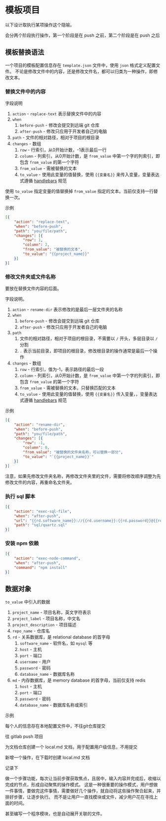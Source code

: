 # 模板项目

以下设计取执行某项操作这个隐喻。

会分两个阶段执行操作，第一个阶段是在 push 之前，第二个阶段是在 push 之后

## 模板替换语法

一个项目的模板配置信息存在 `template.json` 文件中，使用 `json` 格式定义配置文件。
不论是修改文件中的内容，还是修改文件名，都可以归类为一种操作，即修改文本。

### 替换文件中的内容

字段说明

1. `action` - `replace-text` 表示替换文件中的内容
2. `when`
   1. `before-push` - 修改会提交到远端 git 仓库
   2. `after-push` - 修改只应用于开发者自己的电脑
3. `path` - 文件的相对路径，相对于项目的根目录
4. `changes` - 数组
   1. `row` - 行索引，从0开始计数，-1表示最后一行
   2. `column` - 列索引，从0开始计数，是 `from_value` 中第一个字的列索引，即包含 `from_value` 的第一个字符
   3. `from_value` - 需被替换的文本
   4. `to_value` - 使用此变量的值替换，使用 `{{变量名}}` 来传入变量，变量表达式遵循 [handlebars](https://handlebarsjs.com) 规范

使用 `to_value` 指定变量的值替换掉 `from_value` 指定的文本。当前仅支持一行替换一次。

示例

```json
[{
    "action": "replace-text",
    "when": "before-push",
    "path": "you/file/path",
    "changes": [{
        "row": 1,
        "column": 2,
        "from_value": "被替换的文本",
        "to_value": "{{project_name}}"
    }]
}]
```

### 修改文件夹或文件名称

要放在替换文件内容的后面。

字段说明。

1. `action` - `rename-dir` 表示修改的是最后一层文件夹的名称
2. `when`
   1. `before-push` - 修改会提交到远端 git 仓库
   2. `after-push` - 修改只应用于开发者自己的电脑
3. `path` 
   1. 文件的相对路径，相对于项目的根目录，不需要以 `/` 开头，多层目录以 `/` 分割
   2. `.` 表示当前目录，即项目的根目录，修改根目录的操作通常是最后一个操作
4. `changes` - 数组
   1. `row` - 行索引，值为-1，表示路径的最后一段
   2. `column` - 列索引，从0开始计数，是 `from_value` 中第一个字的列索引，即包含 `from_value` 的第一个字符
   3. `from_value` - 需被替换的文本，只替换匹配的文本
   4. `to_value` - 使用此变量的值替换，使用 `{{变量名}}` 传入变量，，变量表达式遵循 [handlebars](https://handlebarsjs.com) 规范

示例

```json
[{
    "action": "rename-dir",
    "when": "before-push",
    "path": "you/file/path",
    "changes": [{
        "row": -1,
        "column": 0,
        "from_value": "被替换的文件夹名称，可以替换一部分",
        "to_value": "`{{project_name}}`"
    }]
}]
```

注意，如果先修改文件夹名称，再修改文件夹里的文件，需要将修改顺序调整为先修改文件的内容，再重命名文件夹。

### 执行 sql 脚本

```json
[{
    "action": "exec-sql-file",
    "when": "after-push",
    "url": "{{rd.software_name}}://{{rd.username}}:{{rd.password}}@{{rd.host}}:{{rd.port}}/{{rd.database_name}}",
    "path": "sql/quartz.sql"
}]
```

### 安装 npm 依赖

```json
[{
    "action": "exec-node-command",
    "when": "after-push",
    "command": "npm install"
}]
```

## 数据对象

`to_value` 中引入的数据

1. `project_name` - 项目名称，英文字符表示
2. `project_label` - 项目名称，中文名
3. `project_description` - 项目描述
4. `repo_name` - 仓库名
5. `rd` - 关系数据库，是 relational database 的首字母
   1. `software_name` - 软件名，如 `mysql` 等
   2. `host` - 主机
   3. `port` - 端口
   4. `username` - 用户
   5. `password` - 密码
   6. `database_name` - 数据库名称
6. `md` - 内存数据库，是 memory database 的首字母，当前仅支持 redis
   1. `host` - 主机
   2. `port` - 端口
   3. `password` - 密码
   4. `database_name` - 数据库名称或索引

示例


每个人的信息存在本地配置文件中，不往git仓库提交

往 gitlab push 项目

为文档仓库创建一个 local.md 文档，用于配置用户级信息，不用提交

新增一个操作，在下载时创建 local.md 文档

记录下


做一个步骤功能，每次让当前步骤获取焦点，且居中，输入内容并完成后，收缩以完成的节点，形成自动聚焦的操作模式。
这是一种很重要的操作模式，用户想做一件事情，要做完这件事情，需要做好几个操作，就自动将这些操作聚合起来，并排好步骤，让逐步执行。
而不是让用户一直找模块或文件，减少用户花在寻找上面的时间。

甚至编写一个程序模块，也是自动展开关联的文件。